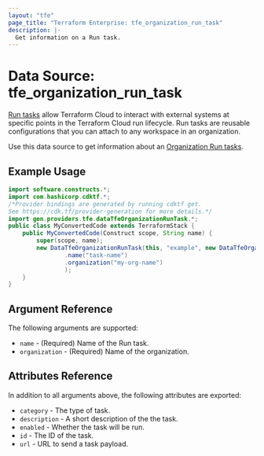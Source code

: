 ```yaml
---
layout: "tfe"
page_title: "Terraform Enterprise: tfe_organization_run_task"
description: |-
  Get information on a Run task.
---
```


# Data Source: tfe_organization_run_task

[Run tasks](https://developer.hashicorp.com/terraform/cloud-docs/workspaces/settings/run-tasks) allow Terraform Cloud to interact with external systems at specific points in the Terraform Cloud run lifecycle. Run tasks are reusable configurations that you can attach to any workspace in an organization.

Use this data source to get information about an [Organization Run tasks](https://developer.hashicorp.com/terraform/cloud-docs/workspaces/settings/run-tasks#creating-a-run-task).

## Example Usage

```java
import software.constructs.*;
import com.hashicorp.cdktf.*;
/*Provider bindings are generated by running cdktf get.
See https://cdk.tf/provider-generation for more details.*/
import gen.providers.tfe.dataTfeOrganizationRunTask.*;
public class MyConvertedCode extends TerraformStack {
    public MyConvertedCode(Construct scope, String name) {
        super(scope, name);
        new DataTfeOrganizationRunTask(this, "example", new DataTfeOrganizationRunTaskConfig()
                .name("task-name")
                .organization("my-org-name")
                );
    }
}
```

## Argument Reference

The following arguments are supported:

* `name` - (Required) Name of the Run task.
* `organization` - (Required) Name of the organization.

## Attributes Reference

In addition to all arguments above, the following attributes are exported:

* `category` - The type of task.
* `description` - A short description of the the task.
* `enabled` - Whether the task will be run.
* `id` - The ID of the task.
* `url` - URL to send a task payload.

<!-- cache-key: cdktf-0.17.0-pre.15 input-7ffa3170dbbf69fd581f515eab6eaac9c5c936b21ba712b8803b32966fbb628c -->